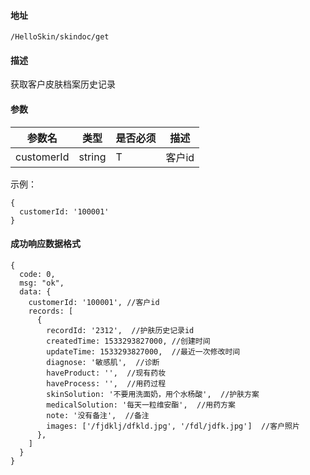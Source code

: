 #### 地址
`/HelloSkin/skindoc/get`

#### 描述
获取客户皮肤档案历史记录

#### 参数
|参数名|类型|是否必须|描述|
|---|---|---|---|
|customerId|string|T|客户id|


示例：
```
{
  customerId: '100001'
}
```

#### 成功响应数据格式
```
{
  code: 0,
  msg: "ok",
  data: {
    customerId: '100001', //客户id
    records: [
      {
        recordId: '2312',  //护肤历史记录id
        createdTime: 1533293827000, //创建时间
        updateTime: 1533293827000,  //最近一次修改时间
        diagnose: '敏感肌',  //诊断
        haveProduct: '',  //现有药妆
        haveProcess: '',  //用药过程
        skinSolution: '不要用洗面奶，用个水杨酸',  //护肤方案
        medicalSolution: '每天一粒维安酯',  //用药方案
        note: '没有备注',  //备注
        images: ['/fjdklj/dfkld.jpg', '/fdl/jdfk.jpg']  //客户照片
      },
    ]
  }
}
```

